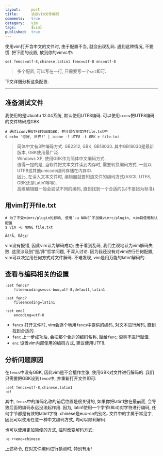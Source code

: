 ```yaml
---
layout:     post
title:      谈谈vim文件编码
comments:   true
category:   vim
tags:       [vim]
published:  true
---
```


使用vim打开含中文的文件时, 由于配置不当, 就会出现乱码.
遇到这种情况, 不要慌. 把下面的设置, 放到你的vimrc中:

    set fencs=utf-8,chinese,latin1 fenc=utf-8 enc=utf-8

> 多个配置, 可以写在一行, 只需要写一个`set`即可.

下文详细分析这条配置.

----

准备测试文件
--------
我使用的是Ubuntu 12.04系统, 默认使用UTF8编码. 可以使用`iconv`把UTF8编码的文件转码成GBK.

    # 通过iconv把UTF8转码成GBK, 并且保存到文件file.txt中
    $ echo '你好, 世界!' | iconv -f UTF8 -t GBK > file.txt

> 简体中文有3种编码方式: GB2312, GBK, GB18030. 其中GB18030是最新版本, GBK使用最广泛.  
> Windows XP, 使用GBK作为简体中文编码方式.  
> 值得一提的是, 当软件把文本文件读到内存时, 需要转换编码方式, 一般以UTF8或其他unicode编码存储在内存中.  
> 因此, 在读入文本文件时, 编辑器就要知道文件的编码方式(ASCII, UTF8, GBK还是Latin1等等).  
> 高级编辑器一般会尝试不同的编码, 直到找到一个合适的(以不报错为标准).

用vim打开file.txt
-----------------

    # 为了不受vimrc/plugin的影响, 使用`-u NONE`不加载vimrc/plugin, vim将使用默认配置
    $ vim -u NONE file.txt

    ÄãºÃ, ÊÀ½ç!

vim没有报错, 因此vim认为解码成功; 由于看到乱码, 我们主观地认为vim解码失败.
这里涉及到"是/非"哲学问题, 不深入讨论.
因为我还没有对vim进行任何配置, vim可以决定用任何方式对文件解码.
不难发现, vim是用万能的latin1解码的.

查看与编码相关的设置
-------------------

    :set fencs?
        fileencodings=ucs-bom,utf-8,default,latin1

    :set fenc?
        fileencoding=latin1

    :set enc?
        encoding=utf-8

- `fencs` 打开文件时, vim会逐个地用`fencs`中提供的编码, 对文本进行解码, 直到找到合适的.
- `fenc` 上一步成功后, 会把那个合适的编码名称, 赋给`fenc`; 否则不进行赋值.
- `enc` 设置vim内部使用的编码方式, 建议使用UTF8.

分析问题原因
--------

在`fencs`中没有GBK, 因此vim是不会擅作主张, 使用GBK对文件进行解码的.
我们只需要把GBK设到`fencs`中, 并重新打开文件即可:

    :set fencs=utf-8,chinese,latin1
    :e!

其中, `fencs`中的编码名称的前后位置是很关键的, 如果你把latin1放在最前面, 会导致后面的编码永远没法起作用.
因为, latin1使用一个字节(8bit)对字符进行编码, 任何字节都是有效的latin1字符.
chinese是euc-cn的别名. 文件中的字属于常见字, 因此可以使用任意一种中文编码方式, 均可以顺利解码.

也可以使用更加简便的方式, 临时改变解码方式:

    :e ++enc=chinese

上述命令, 在对文件编码进行猜测时, 特别有用!
